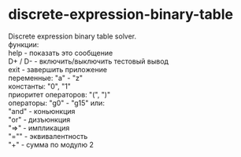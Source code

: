 # discrete-expression-binary-table
Discrete expression binary table solver.<br>
функции:<br>
  help - показать это сообщение<br>
  D+ / D- - включить/выключить тестовый вывод<br>
  exit - завершить приложение<br>
переменные: "a" - "z"<br>
константы: "0", "1" <br>
приоритет операторов: "(", ")"<br>
операторы: "g0" - "g15" или:<br>
  "and" - коньюнкция<br>
  "or"  - дизъюнкция<br>
  "=>"  - импликация<br>
  "=""   - эквивалентность<br>
  "+"   - сумма по модулю 2<br>
